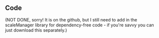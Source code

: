 ## Code


(NOT DONE, sorry! It is on the github, but I still need to add in the scaleManager library for dependency-free code - if you're savvy you can just download this separately.)